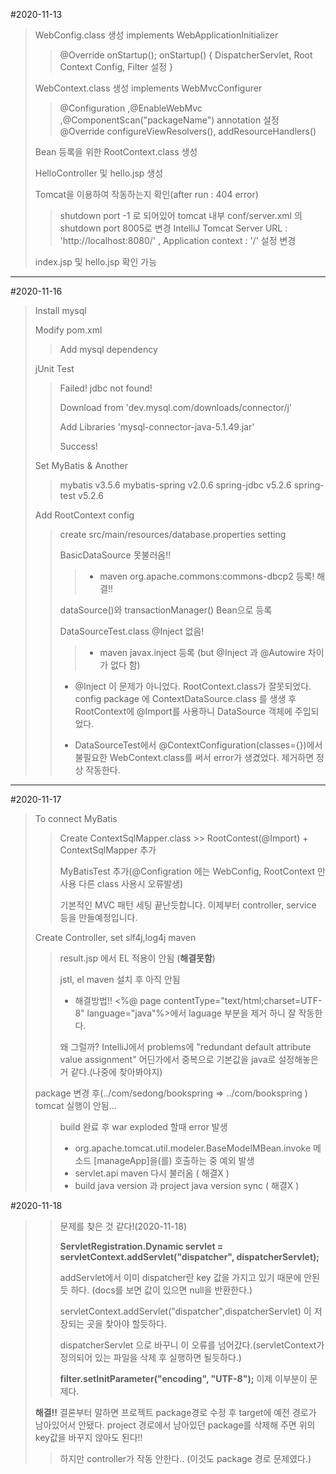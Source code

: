 #2020-11-13
>WebConfig.class 생성 implements WebApplicationInitializer
>>@Override onStartup();
>>  onStartup() { DispatcherServlet, Root Context Config, Filter 설정 }
>
> WebContext.class 생성 implements WebMvcConfigurer
>> @Configuration ,@EnableWebMvc ,@ComponentScan("packageName") annotation 설정
>> @Override configureViewResolvers(), addResourceHandlers()
> 
> Bean 등록을 위한 RootContext.class 생성
>
> HelloController 및 hello.jsp 생성
>
> Tomcat을 이용하여 작동하는지 확인(after run : 404 error)
>> shutdown port -1 로 되어있어 tomcat 내부 conf/server.xml 의 shutdown port 8005로 변경
>> IntelliJ Tomcat Server URL : 'http://localhost:8080/' , Application context : '/' 설정 변경
> 
>index.jsp 및 hello.jsp 확인 가능

---
#2020-11-16
>Install mysql
>
>Modify pom.xml
>> Add mysql dependency
>
>jUnit Test
>> Failed! jdbc not found!
>>
>> Download from 'dev.mysql.com/downloads/connector/j'
>> 
>> Add Libraries 'mysql-connector-java-5.1.49.jar' 
>>
>> Success!
>
>Set MyBatis & Another
>>  mybatis v3.5.6
>>  mybatis-spring v2.0.6
>>  spring-jdbc v5.2.6
>>  spring-test v5.2.6
>
>Add RootContext config
>> create src/main/resources/database.properties setting
>>
>> BasicDataSource 못불러옴!! 
>>> -  maven org.apache.commons:commons-dbcp2 등록!  해결!!
>>>
>>
>> dataSource()와 transactionManager() Bean으로 등록
>>
>> DataSourceTest.class @Inject 없음!
>>> - maven javax.inject 등록 (but @Inject 과 @Autowire 차이가 없다 함)
>> - @Inject 이 문제가 아니었다. RootContext.class가 잘못되었다.
>> config package 에 ContextDataSource.class 를 생생 후 RootContext에 @Import를 사용하니
>> DataSource 객체에 주입되었다.
>>
>> - DataSourceTest에서 @ContextConfiguration(classes={})에서 불필요한 WebContext.class를 써서
>> error가 생겼었다. 제거하면 정상 작동한다.

---------
#2020-11-17
>To connect MyBatis
>> Create ContextSqlMapper.class >> RootContest(@Import) + ContextSqlMapper 추가
>>
>> MyBatisTest 추가(@Configration 에는 WebConfig, RootContext 만 사용 다른 class 사용시 오류발생)
>>
>> 기본적인 MVC 패턴 세팅 끝난듯합니다. 이제부터 controller, service 등을 만들예정입니다.
>
> Create Controller, set slf4j,log4j maven
>> result.jsp 에서 EL 적용이 안됨 (**해결못함**) 
>>
>> jstl, el maven 설치 후 아직 안됨 
>> - 해결방법!! <%@ page contentType="text/html;charset=UTF-8" language="java"%>에서
>> laguage 부분을 제거 하니 잘 작동한다.
>>
>> 왜 그럴까? IntelliJ에서 problems에 "redundant default attribute value assignment"
>> 어딘가에서 중복으로 기본값을 java로 설정해놓은거 같다.(나중에 찾아봐야지)
>
> package 변경 후(../com/sedong/bookspring => ../com/bookspring ) tomcat 실행이 안됨...
>>  build 완료 후 war exploded 할때 error 발생
>> - org.apache.tomcat.util.modeler.BaseModelMBean.invoke 메소드 [manageApp]을(를) 호출하는 중 예외 발생
>> - servlet.api maven 다시 불러옴 ( 해결X )
>> - build java version 과 project java version sync ( 해결X )
>>
#2020-11-18
  
>>문제를 찾은 것 같다!(2020-11-18)
>>
>> **ServletRegistration.Dynamic servlet = servletContext.addServlet("dispatcher", dispatcherServlet);**
>>
>> addServlet에서 이미 dispatcher란 key 값을 가지고 있기 때문에 안된듯 하다.
>>(docs를 보면 값이 있으면 null을 반환한다.)
>> 
>> servletContext.addServlet("dispatcher",dispatcherServlet) 이 저장되는 곳을 찾아야 할듯하다.
>>
>> dispatcherServlet 으로 바꾸니 이 오류를 넘어갔다.(servletContext가 정의되어 있는 파일을 삭제 후 실행하면 될듯하다.)
>> 
>> **filter.setInitParameter("encoding", "UTF-8");**
>> 이제 이부분이 문제다.
>
> **해결!!** 결론부터 말하면 프로젝트 package경로 수정 후 target에 예전 경로가 남아있어서 안됐다.
> project 경로에서 남아있던 package를 삭제해 주면 위의 key값을 바꾸지 않아도 된다!!
>> 하지만 controller가 작동 안한다.. (이것도 package 경로 문제였다.)
>